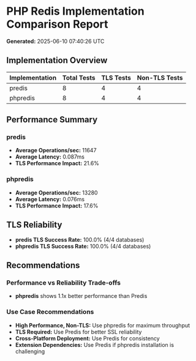 # PHP Redis Implementation Comparison Report

**Generated:** 2025-06-10 07:40:26 UTC

## Implementation Overview

| Implementation | Total Tests | TLS Tests | Non-TLS Tests |
|---|---|---|---|
| predis | 8 | 4 | 4 |
| phpredis | 8 | 4 | 4 |

## Performance Summary

### predis
- **Average Operations/sec:** 11647
- **Average Latency:** 0.087ms
- **TLS Performance Impact:** 21.6%

### phpredis
- **Average Operations/sec:** 13280
- **Average Latency:** 0.076ms
- **TLS Performance Impact:** 17.6%

## TLS Reliability

- **predis TLS Success Rate:** 100.0% (4/4 databases)
- **phpredis TLS Success Rate:** 100.0% (4/4 databases)

## Recommendations

### Performance vs Reliability Trade-offs

- **phpredis** shows 1.1x better performance than Predis

### Use Case Recommendations

- **High Performance, Non-TLS:** Use phpredis for maximum throughput
- **TLS Required:** Use Predis for better SSL reliability
- **Cross-Platform Deployment:** Use Predis for consistency
- **Extension Dependencies:** Use Predis if phpredis installation is challenging
